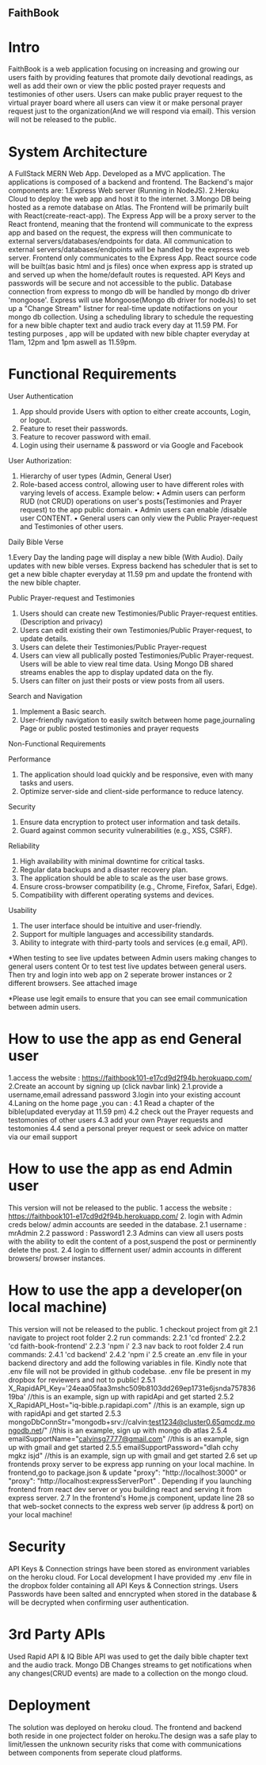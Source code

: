 ## FaithBook

# Intro

FaithBook is a web application focusing on increasing and growing our users faith by providing features that promote daily devotional readings, as well as add their own or view the pblic posted prayer requests and testimonies of other users. Users can make public prayer request to the virtual prayer board where all users can view it or make personal prayer request just to the organization(And we will respond via email). This version will not be released to the public.

# System Architecture

A FullStack MERN Web App. Developed as a MVC application. The applications is composed of a backend and frontend.
The Backend's major components are:
1.Express Web server (Running in NodeJS).
2.Heroku Cloud to deploy the web app and host it to the internet.
3.Mongo DB being hosted as a remote database on Atlas.
The Frontend will be primarily built with React(create-react-app).
The Express App will be a proxy server to the React frontend, meaning that the frontend will communicate to the express app and based on the request, the express will then communicate to external servers/databases/endpoints for data. All communication to external servers/databases/endpoints will be handled by the express web server. Frontend only communicates to the Express App.
React source code will be built(as basic html and js files) once when express app is strated up and served up when the home/default routes is requested.
API Keys and passwords will be secure and not accessible to the public.
Database connection from express to mongo db will be handled by mongo db driver 'mongoose'.
Express will use Mongoose(Mongo db driver for nodeJs) to set up a "Change Stream" listner for real-time update notifactions on your mongo db collection.
Using a scheduling library to schedule the requesting for a new bible chapter text and audio track every day at 11.59 PM. For testing purposes , app will be updated with new bible chapter everyday at 11am, 12pm and 1pm aswell as 11.59pm.

# Functional Requirements

User Authentication

1. App should provide Users with option to either create accounts, Login, or logout.
2. Feature to reset their passwords.
3. Feature to recover password with email.
4. Login using their username & password or via Google and Facebook

User Authorization:

1. Hierarchy of user types (Admin, General User)
2. Role-based access control, allowing user to have different roles with varying levels of access. Example below:
   • Admin users can perform RUD (not CRUD) operations on user's posts(Testimonies and Prayer request) to the app public domain.
   • Admin users can enable /disable user CONTENT.
   • General users can only view the Public Prayer-request and Testimonies of other users.

Daily Bible Verse

1.Every Day the landing page will display a new bible (With Audio). Daily updates with new bible verses. Express backend has scheduler that is set to get a new bible chapter everyday at 11.59 pm and update the frontend with the new bible chapter.

Public Prayer-request and Testimonies

1. Users should can create new Testimonies/Public Prayer-request entities. (Description and privacy)
2. Users can edit existing their own Testimonies/Public Prayer-request, to update details.
3. Users can delete their Testimonies/Public Prayer-request
4. Users can view all publically posted Testimonies/Public Prayer-request. Users will be able to view real time data. Using Mongo DB shared streams enables the app to display updated data on the fly.
5. Users can filter on just their posts or view posts from all users.

Search and Navigation

1. Implement a Basic search.
2. User-friendly navigation to easily switch between home page,journaling Page or public posted testimonies and prayer requests

Non-Functional Requirements

Performance

1. The application should load quickly and be responsive, even with many tasks and users.
2. Optimize server-side and client-side performance to reduce latency.

Security

1. Ensure data encryption to protect user information and task details.
2. Guard against common security vulnerabilities (e.g., XSS, CSRF).

Reliability

1. High availability with minimal downtime for critical tasks.
2. Regular data backups and a disaster recovery plan.
3. The application should be able to scale as the user base grows.
4. Ensure cross-browser compatibility (e.g., Chrome, Firefox, Safari, Edge).
5. Compatibility with different operating systems and devices.

Usability

1. The user interface should be intuitive and user-friendly.
2. Support for multiple languages and accessibility standards.
3. Ability to integrate with third-party tools and services (e.g email, API).

\*When testing to see live updates between Admin users making changes to general users content Or to test test live updates between general users. Then try and login into web app on 2 seperate brower instances or 2 different browsers. See attached image

*Please use legit emails to ensure that you can see email communication between admin users.

# How to use the app as end General user

1.access the website : https://faithbook101-e17cd9d2f94b.herokuapp.com/
2.Create an account by signing up (click navbar link)
2.1.provide a username,email adressand password
3.login into your existing account
4.Laning on the home page ,you can :
4.1 Read a chapter of the bible(updated everyday at 11.59 pm)
4.2 check out the Prayer requests and testomonies of other users
4.3 add your own Prayer requests and testomonies
4.4 send a personal preyer request or seek advice on matter via our email support

# How to use the app as end Admin user

This version will not be released to the public.
1 access the website : https://faithbook101-e17cd9d2f94b.herokuapp.com/ 2. login with Admin creds below/ admin accounts are seeded in the database.
2.1 username : mrAdmin
2.2 password : Password1
2.3 Admins can view all users posts with the ability to edit the content of a post,suspend the post or perminently delete the post.
2.4 login to differnent user/ admin accounts in different browsers/ browser instances.

# How to use the app a developer(on local machine)

This version will not be released to the public.
1 checkout project from git
2.1 navigate to project root folder
2.2 run commands:
2.2.1 'cd fronted'
2.2.2 'cd faith-book-frontend'
2.2.3 'npm i'
2.3 nav back to root folder
2.4 run commands:
2.4.1 'cd backend'
2.4.2 'npm i'
2.5 create an .env file in your backend directory and add the following variables in file. Kindly note that .env file will not be provided in github codebase. .env file be present in my dropbox for reviewers and not to public!
2.5.1 X_RapidAPI_Key='24eaa05faa3mshc509b8103dd269ep1731e6jsnda75783619ba' //this is an example, sign up with rapidApi and get started
2.5.2 X_RapidAPI_Host="iq-bible.p.rapidapi.com" //this is an example, sign up with rapidApi and get started
2.5.3 mongoDbConnStr="mongodb+srv://calvin:test1234@cluster0.65qmcdz.mongodb.net/" //this is an example, sign up with mongo db atlas 
2.5.4 emailSupportName="calvinsg7777@gmail.com" //this is an example, sign up with gmail and get started
2.5.5 emailSupportPassword="dlah cchy mgkz isjd" //this is an example, sign up with gmail and get started
2.6 set up frontends proxy server to be express app running on your local machine. In frontend,go to package.json & update "proxy": "http://localhost:3000" or "proxy": "http://localhost:expressServerPort" . Depending if you launching frontend from react dev server or you building react and serving it from express server.
2.7 In the frontend's Home.js component, update line 28 so that web-socket connects to the express web server (ip address & port) on your local machine!

# Security

API Keys & Connection strings have been stored as environment variables on the heroku cloud.
For Local development I have provided my .env file in the dropbox folder containing all API Keys & Connection strings. Users Passwords have been salted and enncrypted when stored in the database & will be decrypted when confirming user authentication.

# 3rd Party APIs

Used Rapid API & IQ Bible API was used to get the daily bible chapter text and the audio track.
Mongo DB Changes streams to get notifications when any changes(CRUD events) are made to a collection on the mongo cloud.

# Deployment

The solution was deployed on heroku cloud. The frontend and backend both reside in one projectect folder on heroku.The design was a safe play to limit/lessen the unknown security risks that come with communications between components from seperate cloud platforms.
